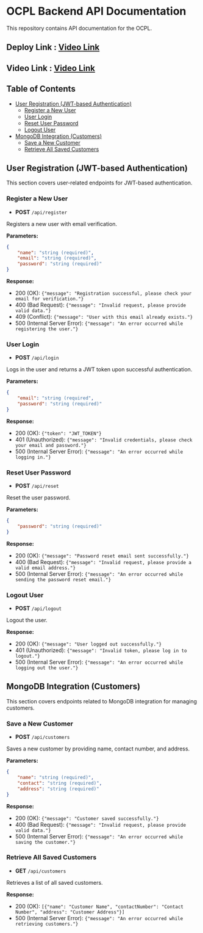 # OCPL Backend API Documentation

This repository contains API documentation for the OCPL.


## Deploy Link  : <a href="https://ocpl.onrender.com">Video Link</a>

## Video Link  : <a href="https://drive.google.com/file/d/1OpcC2kIxl_-eHCUhJKO00QFg3U5eN9Re/view?usp=sharing">Video Link</a>

## Table of Contents

- [User Registration (JWT-based Authentication)](#user-registration-jwt-based-authentication)
  - [Register a New User](#register-a-new-user)
  - [User Login](#user-login)
  - [Reset User Password](#reset-user-password)
  - [Logout User](#logout-user)
- [MongoDB Integration (Customers)](#mongodb-integration-customers)
  - [Save a New Customer](#save-a-new-customer)
  - [Retrieve All Saved Customers](#retrieve-all-saved-customers)

## User Registration (JWT-based Authentication)

This section covers user-related endpoints for JWT-based authentication.

### Register a New User

- **POST** `/api/register`

Registers a new user with email verification.

**Parameters:**

```json
{
    "name": "string (required)",
    "email": "string (required)",
    "password": "string (required)"
}
```

**Response:**

- 200 (OK): `{"message": "Registration successful, please check your email for verification."}`
- 400 (Bad Request): `{"message": "Invalid request, please provide valid data."}`
- 409 (Conflict): `{"message": "User with this email already exists."}`
- 500 (Internal Server Error): `{"message": "An error occurred while registering the user."}`

### User Login

- **POST** `/api/login`

Logs in the user and returns a JWT token upon successful authentication.

**Parameters:**

```json
{
    "email": "string (required",
    "password": "string (required)"
}
```

**Response:**

- 200 (OK): `{"token": "JWT_TOKEN"}`
- 401 (Unauthorized): `{"message": "Invalid credentials, please check your email and password."}`
- 500 (Internal Server Error): `{"message": "An error occurred while logging in."}`

### Reset User Password

- **POST** `/api/reset`


Reset the user password.

**Parameters:**

```json
{
    "password": "string (required)"
}
```

**Response:**

- 200 (OK): `{"message": "Password reset email sent successfully."}`
- 400 (Bad Request): `{"message": "Invalid request, please provide a valid email address."}`
- 500 (Internal Server Error): `{"message": "An error occurred while sending the password reset email."}`

### Logout User

- **POST** `/api/logout`

Logout the user.

**Response:**

- 200 (OK): `{"message": "User logged out successfully."}`
- 401 (Unauthorized): `{"message": "Invalid token, please log in to logout."}`
- 500 (Internal Server Error): `{"message": "An error occurred while logging out the user."}`

## MongoDB Integration (Customers)

This section covers endpoints related to MongoDB integration for managing customers.

### Save a New Customer

- **POST** `/api/customers`

Saves a new customer by providing name, contact number, and address.

**Parameters:**

```json
{
    "name": "string (required)",
    "contact": "string (required)",
    "address": "string (required)"
}
```

**Response:**

- 200 (OK): `{"message": "Customer saved successfully."}`
- 400 (Bad Request): `{"message": "Invalid request, please provide valid data."}`
- 500 (Internal Server Error): `{"message": "An error occurred while saving the customer."}`

### Retrieve All Saved Customers

- **GET** `/api/customers`

Retrieves a list of all saved customers.

**Response:**

- 200 (OK): `[{"name": "Customer Name", "contactNumber": "Contact Number", "address": "Customer Address"}]`
- 500 (Internal Server Error): `{"message": "An error occurred while retrieving customers."}`


